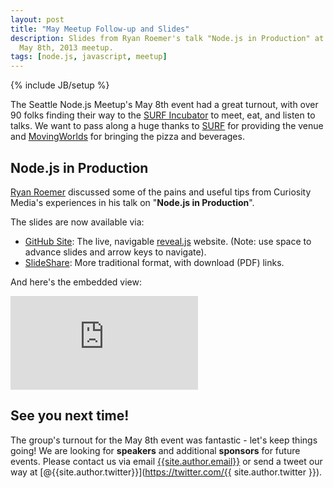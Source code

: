 ```yaml
---
layout: post
title: "May Meetup Follow-up and Slides"
description: Slides from Ryan Roemer's talk "Node.js in Production" at our
  May 8th, 2013 meetup.
tags: [node.js, javascript, meetup]
---
```

{% include JB/setup %}

The Seattle Node.js Meetup's May 8th event had a great turnout,
with over 90 folks finding their way to the [SURF Incubator][surf] to meet,
eat, and listen to talks. We want to pass along a huge thanks to
[SURF][surf] for providing the venue and [MovingWorlds][mw] for bringing
the pizza and beverages.

## Node.js in Production

[Ryan Roemer](http://loose-bits.com) discussed some of the pains and useful
tips from Curiosity Media's experiences in his talk on
"**Node.js in Production**".

The slides are now available via:

* [GitHub Site](http://ryan-roemer.github.io/seanode-prod-talk/): The live,
  navigable [reveal.js](https://github.com/hakimel/reveal.js/) website.
  (Note: use space to advance slides and arrow keys to navigate).
* [SlideShare](http://www.slideshare.net/RyanRoemer/seanode-prodtalk): More
  traditional format, with download (PDF) links.

And here's the embedded view:

<div class="embed">
  <iframe src="http://www.slideshare.net/slideshow/embed_code/20880870" frameborder="0" marginwidth="0" marginheight="0" scrolling="no" allowfullscreen="allowfullscreen" webkitallowfullscreen="webkitallowfullscreen" mozallowfullscreen="mozallowfullscreen">&nbsp;</iframe>
</div>

<!-- more start -->

## See you next time!

The group's turnout for the May 8th event was fantastic - let's keep things
going! We are looking for **speakers** and additional **sponsors** for future
events. Please contact us
via email [{{site.author.email}}](mailto:{{site.author.email}}) or send
a tweet our way at
[@{{site.author.twitter}}](https://twitter.com/{{ site.author.twitter }}).

[surf]: http://www.surfincubator.com
[surf_loc]: http://www.surfincubator.com/location/
[mw]: http://www.movingworlds.org

<!-- more end -->
